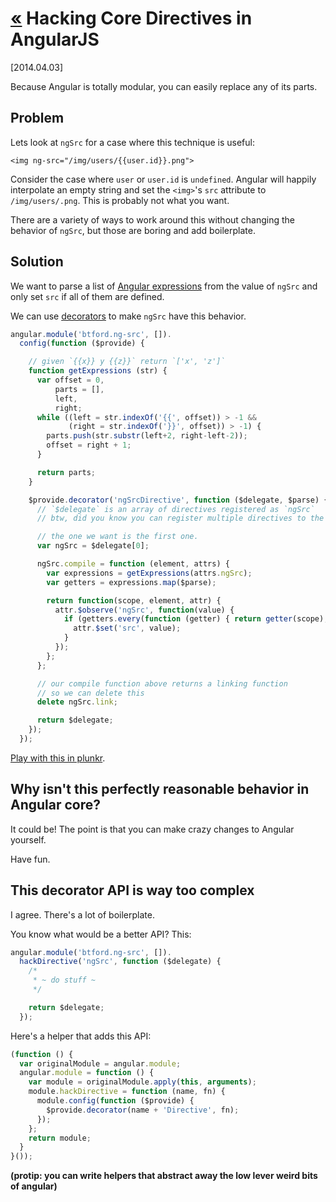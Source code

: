 # <a href="./">«</a> Hacking Core Directives in AngularJS

<span class="date">[2014.04.03]</span>

Because Angular is totally modular, you can easily replace any of its parts.


## Problem

Lets look at `ngSrc` for a case where this technique is useful:

```
<img ng-src="/img/users/{{user.id}}.png">
```

Consider the case where `user` or `user.id` is `undefined`.
Angular will happily interpolate an empty string and set the `<img>`'s `src` attribute to `/img/users/.png`.
This is probably not what you want.

There are a variety of ways to work around this without changing the behavior of `ngSrc`, but
those are boring and add boilerplate.


## Solution

We want to parse a list of [Angular expressions](http://docs.angularjs.org/guide/expression) from
the value of `ngSrc` and only set `src` if all of them are defined.

We can use [decorators](https://github.com/btford/brian-talks-about-decorators) to make `ngSrc`
have this behavior.

```javascript
angular.module('btford.ng-src', []).
  config(function ($provide) {

    // given `{{x}} y {{z}}` return `['x', 'z']`
    function getExpressions (str) {
      var offset = 0,
          parts = [],
          left,
          right;
      while ((left = str.indexOf('{{', offset)) > -1 &&
             (right = str.indexOf('}}', offset)) > -1) {
        parts.push(str.substr(left+2, right-left-2));
        offset = right + 1;
      }

      return parts;
    }

    $provide.decorator('ngSrcDirective', function ($delegate, $parse) {
      // `$delegate` is an array of directives registered as `ngSrc`
      // btw, did you know you can register multiple directives to the same name?

      // the one we want is the first one.
      var ngSrc = $delegate[0];

      ngSrc.compile = function (element, attrs) {
        var expressions = getExpressions(attrs.ngSrc);
        var getters = expressions.map($parse);

        return function(scope, element, attr) {
          attr.$observe('ngSrc', function(value) {
            if (getters.every(function (getter) { return getter(scope); })) {
              attr.$set('src', value);
            }
          });
        };
      };

      // our compile function above returns a linking function
      // so we can delete this
      delete ngSrc.link;

      return $delegate;
    });
  });
```

[Play with this in plunkr](http://plnkr.co/edit/xFzIQNeBgPMW0h0mVNEU?p=preview).

## Why isn't this perfectly reasonable behavior in Angular core?

It could be! The point is that you can make crazy changes to Angular yourself.

Have fun.


## This decorator API is way too complex
I agree. There's a lot of boilerplate.

You know what would be a better API? This:

```javascript
angular.module('btford.ng-src', []).
  hackDirective('ngSrc', function ($delegate) {
    /*
     * ~ do stuff ~
     */

    return $delegate;
  });
```


Here's a helper that adds this API:

```javascript
(function () {
  var originalModule = angular.module;
  angular.module = function () {
    var module = originalModule.apply(this, arguments);
    module.hackDirective = function (name, fn) {
      module.config(function ($provide) {
        $provide.decorator(name + 'Directive', fn);
      });
    };
    return module;
  }
}());
```

**(protip: you can write helpers that abstract away the low lever weird bits of angular)**

